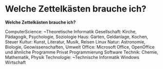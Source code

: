 # Welche Zettelkästen brauche ich?

**Welche Zettelkästen brauche ich?**

ComputerScience: ~Theoretische Informatik
Gesellschaft: Kirche, Pädagogik, Psychologie, Soziologie
Haus: Garten, Geldanlage, Kochen, Steuer
Kultur: Kunst, Literatur, Musik, Reisen
Linux
Natur: Astronomie, Biologie, Geowissenschaften, Umwelt
Office: Microsoft Office, OpenOffice und ähnliche Programme
Privat
Programmierung
Software
Technik: Chemie, Mathematik, Physik
Technologie: ~Technische Informatik
Windows
Wirtschaft


